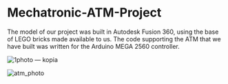 # Mechatronic-ATM-Project
The model of our project was built in Autodesk Fusion 360, using the base of LEGO bricks made available to us. The code supporting the ATM that we have built was written for the Arduino MEGA 2560 controller.




![1photo — kopia](https://user-images.githubusercontent.com/81390827/114305232-76666400-9ad7-11eb-9a11-09eb84b3b345.png)

![atm_photo](https://user-images.githubusercontent.com/81390827/114305389-4ec3cb80-9ad8-11eb-8e40-086e69967874.png)
